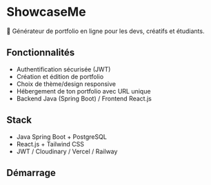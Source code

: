 # ShowcaseMe

🚀 Générateur de portfolio en ligne pour les devs, créatifs et étudiants.

## Fonctionnalités
- Authentification sécurisée (JWT)
- Création et édition de portfolio
- Choix de thème/design responsive
- Hébergement de ton portfolio avec URL unique
- Backend Java (Spring Boot) / Frontend React.js

## Stack
- Java Spring Boot + PostgreSQL
- React.js + Tailwind CSS
- JWT / Cloudinary / Vercel / Railway

## Démarrage
